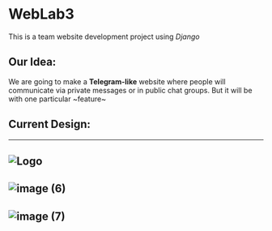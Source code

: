# WebLab3
This is a team website development project using _Django_


## **Our Idea:**
We are going to make a **Telegram-like** website where people will communicate via private messages or in public chat groups. But it will be with one particular ~feature~


## **Current Design:**
---
![Logo](https://github.com/user-attachments/assets/41f4ad49-57b7-4824-b0f2-d5dc92b2fb84)
---
![image (6)](https://github.com/user-attachments/assets/c06f337a-5c07-4d09-bbc3-075e21469102)
---
![image (7)](https://github.com/user-attachments/assets/07c00205-7f3b-4e7c-9b69-44facc8bab3a)
---
